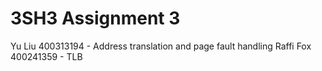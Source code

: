 # 3SH3 Assignment 3

Yu Liu 400313194 - Address translation and page fault handling
Raffi Fox 400241359 - TLB